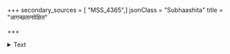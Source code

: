 +++
secondary_sources = [ "MSS_4365",]
jsonClass = "Subhaashita"
title = "आगच्छतानवेक्षित"

+++

<details><summary>Text</summary>

आगच्छतानवेक्षित- पृष्ठेनार्थी वराटकेनेव।  
मुषितास्मि तेन जघनां- शुकमपि वोढुं नशक्तेन॥
</details>
